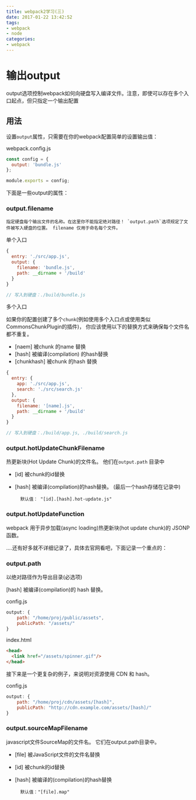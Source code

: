 ```yaml
---
title: webpack2学习(三)
date: 2017-01-22 13:42:52
tags:
- webpack 
- node
categories:
- webpack
---
```


# 输出output

output选项控制webpack如何向硬盘写入编译文件。注意，即使可以存在多个入口起点，但只指定一个输出配置

## 用法

设置`output`属性，只需要在你的webpack配置简单的设置输出值：

webpack.config.js
```javascript
const config = {
  output: 'bundle.js'
};

module.exports = config;
```
<!--more-->
下面是一些output的属性：
### output.filename  

    指定硬盘每个输出文件的名称。在这里你不能指定绝对路径！ `output.path`选项规定了文件被写入硬盘的位置。 filename 仅用于命名每个文件。

单个入口
```javascript
{
  entry: './src/app.js',
  output: {
    filename: 'bundle.js',
    path: __dirname + '/build'
  }
}

// 写入到硬盘：./build/bundle.js
```

多个入口

如果你的配置创建了多个`chunk`(例如使用多个入口点或使用类似CommonsChunkPlugin的插件)，
你应该使用以下的替换方式来确保每个文件名都不重复。

* [naem] 被chunk 的name 替换
* [hash] 被编译(compilation) 的hash替换
* [chunkhash] 被chunk 的hash 替换
```javascript
{
  entry: {
    app: './src/app.js',
    search: './src/search.js'
  },
  output: {
    filename: '[name].js',
    path: __dirname + '/build'
  }
}

// 写入到硬盘：./build/app.js, ./build/search.js
```

### output.hotUpdateChunkFilename

热更新块(Hot Update Chunk)的文件名。 他们在`output.path` 目录中
* [id] 被chunk的id替换
* [hash] 被编译(compilation)的hash替换。 (最后一个hash存储在记录中)

        默认值： "[id].[hash].hot-update.js"

### output.hotUpdateFunction

webpack 用于异步加载(async loading)热更新块(hot update chunk)的 JSONP 函数。

....还有好多就不详细记录了，具体去官网看吧，下面记录一个重点的：

### output.path

以绝对路径作为导出目录(必选项)

[hash] 被编译(compilation)的 hash 替换。

config.js
```javascript
output: {
    path: "/home/proj/public/assets",
    publicPath: "/assets/"
}
```

index.html
```html
<head>
  <link href="/assets/spinner.gif"/>
</head>
```
接下来是一个更复杂的例子，来说明对资源使用 CDN 和 hash。

config.js
```javascript
output: {
    path: "/home/proj/cdn/assets/[hash]",
    publicPath: "http://cdn.example.com/assets/[hash]/"
}
```


### output.sourceMapFilename

javascript文件SourceMap的文件名。 它们在output.path目录中。

* [file] 被JavaScript文件的文件名替换
* [id] 被chunk的id替换
* [hash] 被编译的(compilation)的hash替换

        默认值："[file].map"